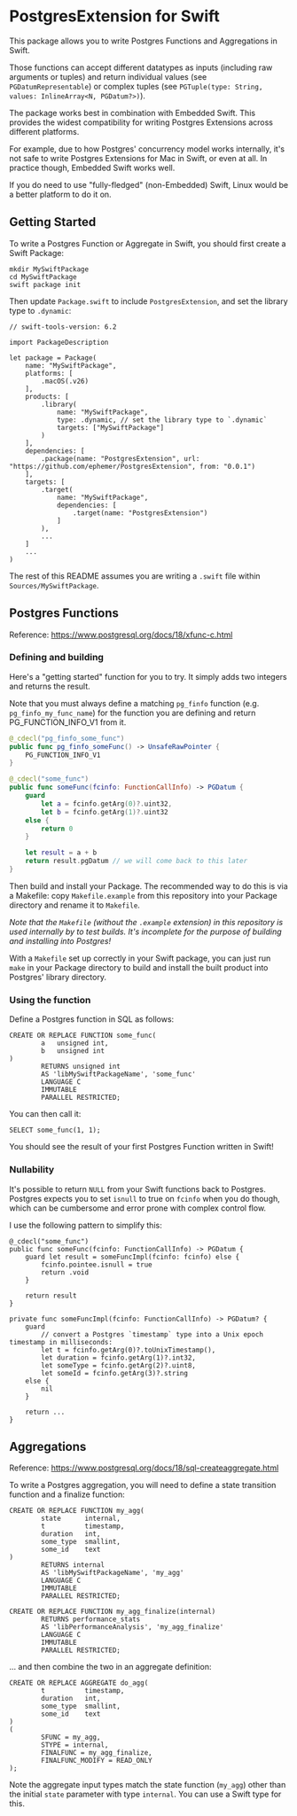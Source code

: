 # PostgresExtension for Swift

This package allows you to write Postgres Functions and Aggregations in Swift.

Those functions can accept different datatypes as inputs (including raw arguments or tuples) and return individual values (see `PGDatumRepresentable`) or complex tuples (see `PGTuple(type: String, values: InlineArray<N, PGDatum?>)`).

The package works best in combination with Embedded Swift. This provides the widest compatibility for writing Postgres Extensions across different platforms.

For example, due to how Postgres' concurrency model works internally, it's not safe to write Postgres Extensions for Mac in Swift, or even at all. In practice though, Embedded Swift works well.

If you do need to use "fully-fledged" (non-Embedded) Swift, Linux would be a better platform to do it on.

## Getting Started

To write a Postgres Function or Aggregate in Swift, you should first create a Swift Package:

```
mkdir MySwiftPackage
cd MySwiftPackage
swift package init
```

Then update `Package.swift` to include `PostgresExtension`, and set the library type to `.dynamic`:

```
// swift-tools-version: 6.2

import PackageDescription

let package = Package(
    name: "MySwiftPackage",
    platforms: [
        .macOS(.v26)
    ],
    products: [
        .library(
            name: "MySwiftPackage",
            type: .dynamic, // set the library type to `.dynamic`
            targets: ["MySwiftPackage"]
        )
    ],
    dependencies: [
        .package(name: "PostgresExtension", url: "https://github.com/ephemer/PostgresExtension", from: "0.0.1")
    ],
    targets: [
        .target(
            name: "MySwiftPackage",
            dependencies: [
                .target(name: "PostgresExtension")
            ]
        ),
        ...
    ]
    ...
)
```

The rest of this README assumes you are writing a `.swift` file within `Sources/MySwiftPackage`.


## Postgres Functions

Reference: https://www.postgresql.org/docs/18/xfunc-c.html


### Defining and building

Here's a "getting started" function for you to try. It simply adds two integers and returns the result.

Note that you must always define a matching `pg_finfo` function (e.g. `pg_finfo_my_func_name`) for the function you are defining and return PG_FUNCTION_INFO_V1 from it.

```SomeFunc.swift
@_cdecl("pg_finfo_some_func")
public func pg_finfo_someFunc() -> UnsafeRawPointer {
    PG_FUNCTION_INFO_V1
}

@_cdecl("some_func")
public func someFunc(fcinfo: FunctionCallInfo) -> PGDatum {
    guard
        let a = fcinfo.getArg(0)?.uint32,
        let b = fcinfo.getArg(1)?.uint32
    else {
        return 0
    }

    let result = a + b
    return result.pgDatum // we will come back to this later
}
```

Then build and install your Package. The recommended way to do this is via a Makefile: copy `Makefile.example` from this repository into your Package directory and rename it to `Makefile`.

*Note that the `Makefile` (without the `.example` extension) in this repository is used internally by to test builds. It's incomplete for the purpose of building and installing into Postgres!*

With a `Makefile` set up correctly in your Swift package, you can just run `make` in your Package directory to build and install the built product into Postgres' library directory.


### Using the function

Define a Postgres function in SQL as follows:

```
CREATE OR REPLACE FUNCTION some_func(
        a   unsigned int,
        b   unsigned int
)
        RETURNS unsigned int
        AS 'libMySwiftPackageName', 'some_func'
        LANGUAGE C
        IMMUTABLE 
        PARALLEL RESTRICTED;
```

You can then call it:

```
SELECT some_func(1, 1);
```

You should see the result of your first Postgres Function written in Swift!


### Nullability

It's possible to return `NULL` from your Swift functions back to Postgres. Postgres expects you to set `isnull` to true on `fcinfo` when you do though, which can be cumbersome and error prone with complex control flow.

I use the following pattern to simplify this:

```
@_cdecl("some_func")
public func someFunc(fcinfo: FunctionCallInfo) -> PGDatum {
    guard let result = someFuncImpl(fcinfo: fcinfo) else {
        fcinfo.pointee.isnull = true
        return .void
    }

    return result
}

private func someFuncImpl(fcinfo: FunctionCallInfo) -> PGDatum? {
    guard
        // convert a Postgres `timestamp` type into a Unix epoch timestamp in milliseconds:
        let t = fcinfo.getArg(0)?.toUnixTimestamp(),
        let duration = fcinfo.getArg(1)?.int32,
        let someType = fcinfo.getArg(2)?.uint8,
        let someId = fcinfo.getArg(3)?.string
    else {
        nil
    }

    return ...
}
```



## Aggregations

Reference: https://www.postgresql.org/docs/18/sql-createaggregate.html

To write a Postgres aggregation, you will need to define a state transition function and a finalize function:

```
CREATE OR REPLACE FUNCTION my_agg(
        state      internal,
        t          timestamp,
        duration   int,
        some_type  smallint,
        some_id    text
)
        RETURNS internal
        AS 'libMySwiftPackageName', 'my_agg'
        LANGUAGE C
        IMMUTABLE 
        PARALLEL RESTRICTED;

CREATE OR REPLACE FUNCTION my_agg_finalize(internal)
        RETURNS performance_stats
        AS 'libPerformanceAnalysis', 'my_agg_finalize'
        LANGUAGE C
        IMMUTABLE 
        PARALLEL RESTRICTED;
```

... and then combine the two in an aggregate definition:

```
CREATE OR REPLACE AGGREGATE do_agg(
        t          timestamp,
        duration   int,
        some_type  smallint,
        some_id    text
)
(
        SFUNC = my_agg,
        STYPE = internal,
        FINALFUNC = my_agg_finalize,
        FINALFUNC_MODIFY = READ_ONLY
);
```

Note the aggregate input types match the state function (`my_agg`) other than the initial `state` parameter with type `internal`. You can use a Swift type for this.